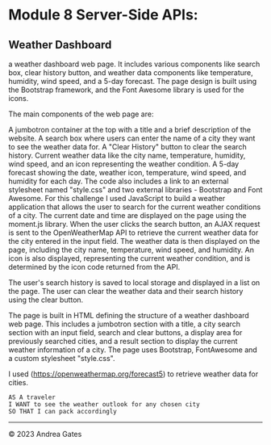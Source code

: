 # Module 8 Server-Side APIs:

## Weather Dashboard

a weather dashboard web page. It includes various components like search box, clear history button, and weather data components like temperature, humidity, wind speed, and a 5-day forecast. The page design is built using the Bootstrap framework, and the Font Awesome library is used for the icons.

The main components of the web page are:

A jumbotron container at the top with a title and a brief description of the website.
A search box where users can enter the name of a city they want to see the weather data for.
A "Clear History" button to clear the search history.
Current weather data like the city name, temperature, humidity, wind speed, and an icon representing the weather condition.
A 5-day forecast showing the date, weather icon, temperature, wind speed, and humidity for each day.
The code also includes a link to an external stylesheet named "style.css" and two external libraries - Bootstrap and Font Awesome.
For this challenge I used JavaScript to build a weather application that allows the user to search for the current weather conditions of a city. The current date and time are displayed on the page using the moment.js library. When the user clicks the search button, an AJAX request is sent to the OpenWeatherMap API to retrieve the current weather data for the city entered in the input field. The weather data is then displayed on the page, including the city name, temperature, wind speed, and humidity. An icon is also displayed, representing the current weather condition, and is determined by the icon code returned from the API. 

The user's search history is saved to local storage and displayed in a list on the page. The user can clear the weather data and their search history using the clear button.

The page is built in HTML defining the structure of a weather dashboard web page. This includes a jumbotron section with a title, a city search section with an input field, search and clear buttons, a display area for previously searched cities, and a result section to display the current weather information of a city. The page uses Bootstrap, FontAwesome and a custom stylesheet "style.css".

I used (https://openweathermap.org/forecast5) to retrieve weather data for cities. 

```text
AS A traveler
I WANT to see the weather outlook for any chosen city
SO THAT I can pack accordingly
```


---

© 2023 Andrea Gates

